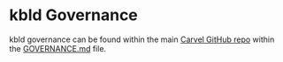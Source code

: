 # kbld Governance
kbld governance can be found within the main [Carvel GitHub repo](https://github.com/carvel-dev/carvel) within the [GOVERNANCE.md](https://github.com/carvel-dev/carvel/blob/develop/GOVERNANCE.md) file.
